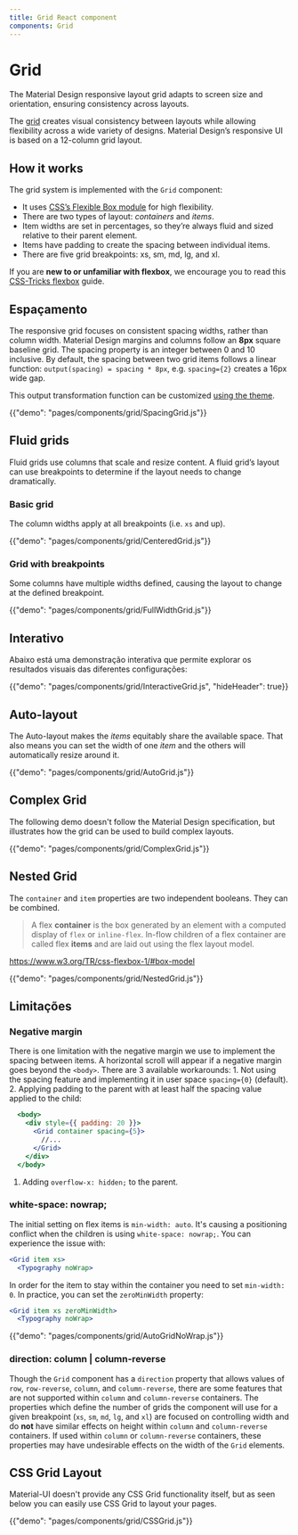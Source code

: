 ```yaml
---
title: Grid React component
components: Grid
---
```


# Grid

<p class="description">The Material Design responsive layout grid adapts to screen size and orientation, ensuring consistency across layouts.</p>

The [grid](https://material.io/design/layout/responsive-layout-grid.html) creates visual consistency between layouts while allowing flexibility across a wide variety of designs. Material Design’s responsive UI is based on a 12-column grid layout.

## How it works

The grid system is implemented with the `Grid` component:

- It uses [CSS’s Flexible Box module](https://www.w3.org/TR/css-flexbox-1/) for high flexibility.
- There are two types of layout: *containers* and *items*.
- Item widths are set in percentages, so they’re always fluid and sized relative to their parent element.
- Items have padding to create the spacing between individual items.
- There are five grid breakpoints: xs, sm, md, lg, and xl.

If you are **new to or unfamiliar with flexbox**, we encourage you to read this [CSS-Tricks flexbox](https://css-tricks.com/snippets/css/a-guide-to-flexbox/) guide.

## Espaçamento

The responsive grid focuses on consistent spacing widths, rather than column width. Material Design margins and columns follow an **8px** square baseline grid. The spacing property is an integer between 0 and 10 inclusive. By default, the spacing between two grid items follows a linear function: `output(spacing) = spacing * 8px`, e.g. `spacing={2}` creates a 16px wide gap.

This output transformation function can be customized [using the theme](/customization/spacing/).

{{"demo": "pages/components/grid/SpacingGrid.js"}}

## Fluid grids

Fluid grids use columns that scale and resize content. A fluid grid’s layout can use breakpoints to determine if the layout needs to change dramatically.

### Basic grid

The column widths apply at all breakpoints (i.e. `xs` and up).

{{"demo": "pages/components/grid/CenteredGrid.js"}}

### Grid with breakpoints

Some columns have multiple widths defined, causing the layout to change at the defined breakpoint.

{{"demo": "pages/components/grid/FullWidthGrid.js"}}

## Interativo

Abaixo está uma demonstração interativa que permite explorar os resultados visuais das diferentes configurações:

{{"demo": "pages/components/grid/InteractiveGrid.js", "hideHeader": true}}

## Auto-layout

The Auto-layout makes the *items* equitably share the available space. That also means you can set the width of one *item* and the others will automatically resize around it.

{{"demo": "pages/components/grid/AutoGrid.js"}}

## Complex Grid

The following demo doesn't follow the Material Design specification, but illustrates how the grid can be used to build complex layouts.

{{"demo": "pages/components/grid/ComplexGrid.js"}}

## Nested Grid

The `container` and `item` properties are two independent booleans. They can be combined.

> A flex **container** is the box generated by an element with a computed display of `flex` or `inline-flex`. In-flow children of a flex container are called flex **items** and are laid out using the flex layout model.

https://www.w3.org/TR/css-flexbox-1/#box-model

{{"demo": "pages/components/grid/NestedGrid.js"}}

## Limitações

### Negative margin

There is one limitation with the negative margin we use to implement the spacing between items. A horizontal scroll will appear if a negative margin goes beyond the `<body>`. There are 3 available workarounds: 1. Not using the spacing feature and implementing it in user space `spacing={0}` (default). 2. Applying padding to the parent with at least half the spacing value applied to the child:

```jsx
  <body>
    <div style={{ padding: 20 }}>
      <Grid container spacing={5}>
        //...
      </Grid>
    </div>
  </body>
```

1. Adding `overflow-x: hidden;` to the parent.

### white-space: nowrap;

The initial setting on flex items is `min-width: auto`. It's causing a positioning conflict when the children is using `white-space: nowrap;`. You can experience the issue with:

```jsx
<Grid item xs>
  <Typography noWrap>
```

In order for the item to stay within the container you need to set `min-width: 0`. In practice, you can set the `zeroMinWidth` property:

```jsx
<Grid item xs zeroMinWidth>
  <Typography noWrap>
```

{{"demo": "pages/components/grid/AutoGridNoWrap.js"}}

### direction: column | column-reverse

Though the `Grid` component has a `direction` property that allows values of `row`, `row-reverse`, `column`, and `column-reverse`, there are some features that are not supported within `column` and `column-reverse` containers. The properties which define the number of grids the component will use for a given breakpoint (`xs`, `sm`, `md`, `lg`, and `xl`) are focused on controlling width and do **not** have similar effects on height within `column` and `column-reverse` containers. If used within `column` or `column-reverse` containers, these properties may have undesirable effects on the width of the `Grid` elements.

## CSS Grid Layout

Material-UI doesn't provide any CSS Grid functionality itself, but as seen below you can easily use CSS Grid to layout your pages.

{{"demo": "pages/components/grid/CSSGrid.js"}}